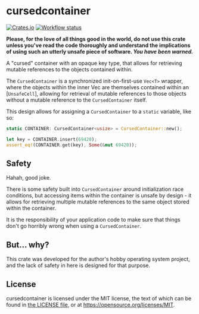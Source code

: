 # cursedcontainer

[![Crates.io](https://img.shields.io/crates/v/cursedcontainer.svg)](https://crates.io/crates/cursedcontainer)
[![Workflow status](https://github.com/u1f408/cursedcontainer/actions/workflows/test.yml/badge.svg)](https://github.com/u1f408/cursedcontainer/actions/workflows/test.yml)

**Please, for the love of all things good in the world, do not use this crate unless you've
read the code thoroughly and understand the implications of using such an utterly unsafe piece
of software. _You have been warned._**

A "cursed" container with an opaque key type, that allows for retrieving mutable references to
the objects contained within.

The `CursedContainer` is a synchronized init-on-first-use `Vec<T>` wrapper, where the objects
within the inner Vec are themselves contained within an [`UnsafeCell`], allowing for retrieval
of mutable references to those objects without a mutable reference to the `CursedContainer`
itself.

This design allows for assigning a `CursedContainer` to a `static` variable, like so:

```rust
static CONTAINER: CursedContainer<usize> = CursedContainer::new();

let key = CONTAINER.insert(69420);
assert_eq!(CONTAINER.get(key), Some(&mut 69420));
```

## Safety

Hahah, good joke.

There is some safety built into `CursedContainer` around initialization race conditions, but
accessing items within the container is unsafe by design - it allows for retrieving multiple
mutable references to the same object stored within the container.

It is the responsibility of your application code to make sure that things don't go horribly
wrong when using a `CursedContainer`.

## But... why?

This crate was developed for the author's hobby operating system project, and the lack of
safety in here is designed for that purpose.

## License

cursedcontainer is licensed under the MIT license,
the text of which can be found in [the LICENSE file](LICENSE),
or at <https://opensource.org/licenses/MIT>.
